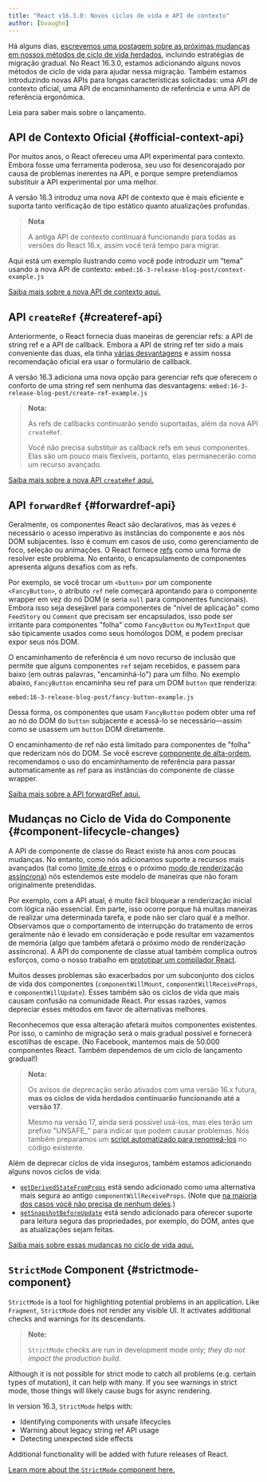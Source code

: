 ```yaml
---
title: "React v16.3.0: Novos ciclos de vida e API de contexto"
author: [bvaughn]
---
```


Há alguns dias, [escrevemos uma postagem sobre as próximas mudanças em nossos métodos de ciclo de vida herdados](/blog/2018/03/27/update-on-async-rendering.html), incluindo estratégias de migração gradual. No React 16.3.0, estamos adicionando alguns novos métodos de ciclo de vida para ajudar nessa migração. Também estamos introduzindo novas APIs para longas características solicitadas: uma API de contexto oficial, uma API de encaminhamento de referência e uma API de referência ergonômica.

Leia para saber mais sobre o lançamento.

## API de Contexto Oficial {#official-context-api}

Por muitos anos, o React ofereceu uma API experimental para contexto. Embora fosse uma ferramenta poderosa, seu uso foi desencorajado por causa de problemas inerentes na API, e porque sempre pretendíamos substituir a API experimental por uma melhor.

A versão 16.3 introduz uma nova API de contexto que é mais eficiente e suporta tanto verificação de tipo estático quanto atualizações profundas.

> **Nota**
>
> A antiga API de contexto continuará funcionando para todas as versões do React 16.x, assim você terá tempo para migrar.

Aqui está um exemplo ilustrando como você pode introduzir um “tema” usando a nova API de contexto:
`embed:16-3-release-blog-post/context-example.js`

[Saiba mais sobre a nova API de contexto aqui.](/docs/context.html)

## API `createRef` {#createref-api}

Anteriormente, o React fornecia duas maneiras de gerenciar refs: a API de string ref e a API de callback. Embora a API de string ref ter sido a mais conveniente das duas, ela tinha [várias desvantagens](https://github.com/facebook/react/issues/1373) e assim nossa recomendação oficial era usar o formulário de callback.

A versão 16.3 adiciona uma nova opção para gerenciar refs que oferecem o conforto de uma string ref sem nenhuma das desvantagens:
`embed:16-3-release-blog-post/create-ref-example.js`

> **Nota:**
>
> As refs de callbacks continuarão sendo suportadas, além da nova API `createRef`.
>
> Você não precisa substituir as callback refs em seus componentes. Elas são um pouco mais flexíveis, portanto, elas permanecerão como um recurso avançado.

[Saiba mais sobre a nova API `createRef` aqui.](/docs/refs-and-the-dom.html)

## API `forwardRef` {#forwardref-api}

Geralmente, os componentes React são declarativos, mas às vezes é necessário o acesso imperativo às instâncias do componente e aos nós DOM subjacentes. Isso é comum em casos de uso, como gerenciamento de foco, seleção ou animações. O React fornece [refs](/docs/refs-and-the-dom.html) como uma forma de resolver este problema. No entanto, o encapsulamento de componentes apresenta alguns desafios com as refs.

Por exemplo, se você trocar um `<button>` por um componente `<FancyButton>`, o atributo `ref` nele começará apontando para o componente wrapper em vez do nó DOM (e seria `null` para componentes funcionais). Embora isso seja desejável para componentes de "nível de aplicação" como `FeedStory` ou `Comment` que precisam ser encapsulados, isso pode ser irritante para componentes "folha" como `FancyButton` ou `MyTextInput` que são tipicamente usados como seus homólogos DOM, e podem precisar expor seus nós DOM.

O encaminhamento de referência é um novo recurso de inclusão que permite que alguns componentes `ref` sejam recebidos, e passem para baixo (em outras palavras, "encaminhá-lo") para um filho. No exemplo abaixo, `FancyButton` encaminha seu ref para um DOM `button` que renderiza:

`embed:16-3-release-blog-post/fancy-button-example.js`

Dessa forma, os componentes que usam `FancyButton` podem obter uma ref ao nó do DOM do `button` subjacente e acessá-lo se necessário—assim como se usassem um `button` DOM diretamente.

O encaminhamento de ref não está limitado para componentes de "folha" que rederizam nós do DOM. Se você escreve [componente de alta-ordem](/docs/higher-order-components.html), recomendamos o uso do encaminhamento de referência para passar automaticamente as ref para as instâncias do componente de classe wrapper.

[Saiba mais sobre a API forwardRef aqui.](/docs/forwarding-refs.html)

## Mudanças no Ciclo de Vida do Componente {#component-lifecycle-changes}

A API de componente de classe do React existe há anos com poucas mudanças. No entanto, como nós adicionamos suporte a recursos mais avançados (tal como [limite de erros](/docs/react-component.html#componentdidcatch) e o próximo [modo de renderização assíncrona](/blog/2018/03/01/sneak-peek-beyond-react-16.html)) nós estendemos este modelo de maneiras que não foram originalmente pretendidas.

Por exemplo, com a API atual, é muito fácil bloquear a renderização inicial com lógica não essencial. Em parte, isso ocorre porque há muitas maneiras de realizar uma determinada tarefa, e pode não ser claro qual é a melhor. Observamos que o comportamento de interrupção do tratamento de erros geralmente não é levado em consideração e pode resultar em vazamentos de memória (algo que também afetará o próximo modo de renderização assíncrona). A API do componente de classe atual também complica outros esforços, como o nosso trabalho em [prototipar um compilador React](https://twitter.com/trueadm/status/944908776896978946).

Muitos desses problemas são exacerbados por um subconjunto dos ciclos de vida dos componentes (`componentWillMount`, `componentWillReceiveProps`, e `componentWillUpdate`). Esses também são os ciclos de vida que mais causam confusão na comunidade React. Por essas razões, vamos depreciar esses métodos em favor de alternativas melhores.

Reconhecemos que essa alteração afetará muitos componentes existentes. Por isso, o caminho de migração será o mais gradual possível e fornecerá escotilhas de escape. (No Facebook, mantemos mais de 50.000 componentes React. Também dependemos de um ciclo de lançamento gradual!)

> **Nota:**
>
> Os avisos de deprecação serão ativados com uma versão 16.x futura, **mas os ciclos de vida herdados continuarão funcionando até a versão 17**.
>
> Mesmo na versão 17, ainda será possível usá-los, mas eles terão um prefixo "UNSAFE_" para indicar que podem causar problemas. Nós também preparamos um [script automatizado para renomeá-los](https://github.com/reactjs/react-codemod#rename-unsafe-lifecycles) no código existente.

Além de deprecar ciclos de vida inseguros, também estamos adicionando alguns novos ciclos de vida:
* [`getDerivedStateFromProps`](/docs/react-component.html#static-getderivedstatefromprops) está sendo adicionado como uma alternativa mais segura ao antigo `componentWillReceiveProps`. (Note que [na maioria dos casos você não precisa de nenhum deles](/blog/2018/06/07/you-probably-dont-need-derived-state.html).)
* [`getSnapshotBeforeUpdate`](/docs/react-component.html#getsnapshotbeforeupdate) está sendo adicionado para oferecer suporte para leitura segura das propriedades, por exemplo, do DOM, antes que as atualizações sejam feitas.

[Saiba mais sobre essas mudanças no ciclo de vida aqui.](/blog/2018/03/27/update-on-async-rendering.html)

## `StrictMode` Component {#strictmode-component}

`StrictMode` is a tool for highlighting potential problems in an application. Like `Fragment`, `StrictMode` does not render any visible UI. It activates additional checks and warnings for its descendants.

> **Note:**
>
> `StrictMode` checks are run in development mode only; _they do not impact the production build_.

Although it is not possible for strict mode to catch all problems (e.g. certain types of mutation), it can help with many. If you see warnings in strict mode, those things will likely cause bugs for async rendering.

In version 16.3, `StrictMode` helps with:
* Identifying components with unsafe lifecycles
* Warning about legacy string ref API usage
* Detecting unexpected side effects

Additional functionality will be added with future releases of React.

[Learn more about the `StrictMode` component here.](/docs/strict-mode.html)

